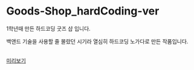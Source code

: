 # Goods-Shop_hardCoding-ver

<p> 1학년때 만든 하드코딩 굿즈 샵 입니다. </p>
<p> 백앤드 기술을 사용할 줄 몰랐던 시기라 열심히 하드코딩 노가다로 만든 작품입니다. </p>
</br>
<a href="https://sls0263.github.io/Goods-Shop_hardCoding-ver/MainPage/UI_MainPage.html">미리보기</a>



